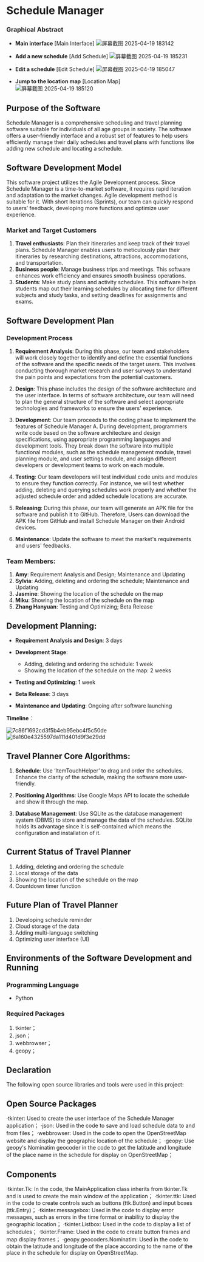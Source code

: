 # Schedule Manager

### Graphical Abstract

- **Main interface**
  [Main Interface]
  ![屏幕截图 2025-04-19 183142](https://github.com/user-attachments/assets/10323c12-ef2d-4e2d-94cf-d8acd37e1115)

- **Add a new schedule**
  [Add Schedule]
  ![屏幕截图 2025-04-19 185231](https://github.com/user-attachments/assets/88db4eda-05db-4af1-a901-f0661691a167)

- **Edit a schedule**
  [Edit Schedule]
  ![屏幕截图 2025-04-19 185047](https://github.com/user-attachments/assets/e7ee473e-8ee0-4899-9deb-8d3a9a42709e)

- **Jump to the location map**
  [Location Map]
  ![屏幕截图 2025-04-19 185120](https://github.com/user-attachments/assets/2d4ccf24-1160-4455-972c-888b12e930dd)


## Purpose of the Software

Schedule Manager is a comprehensive scheduling and travel planning software suitable for individuals of all age groups in society. The software offers a user-friendly interface and a robust set of features to help users efficiently manage their daily schedules and travel plans with functions like adding new schedule and locating a schedule.

## Software Development Model

This software project utilizes the Agile Development process. Since Schedule Manager is a time-to-market software, it requires rapid iteration and adaptation to the market changes. Agile development method is suitable for it. With short iterations (Sprints), our team can quickly respond to users’ feedback, developing more functions and optimize user experience.

### Market and Target Customers

1. **Travel enthusiasts**: Plan their itineraries and keep track of their travel plans. Schedule Manager enables users to meticulously plan their itineraries by researching destinations, attractions, accommodations, and transportation.
2. **Business people**: Manage business trips and meetings. This software enhances work efficiency and ensures smooth business operations.
3. **Students**: Make study plans and activity schedules. This software helps students map out their learning schedules by allocating time for different subjects and study tasks, and setting deadlines for assignments and exams.

## Software Development Plan

### Development Process

1. **Requirement Analysis**: During this phase, our team and stakeholders will work closely together to identify and define the essential functions of the software and the specific needs of the target users. This involves conducting thorough market research and user surveys to understand the pain points and expectations from the potential customers.

2. **Design**: This phase includes the design of the software architecture and the user interface. In terms of software architecture, our team will need to plan the general structure of the software and select appropriate technologies and frameworks to ensure the users' experience.

3. **Development**: Our team proceeds to the coding phase to implement the features of Schedule Manager A. During development, programmers write code based on the software architecture and design specifications, using appropriate programming languages and development tools. They break down the software into multiple functional modules, such as the schedule management module, travel planning module, and user settings module, and assign different developers or development teams to work on each module.

4. **Testing**: Our team developers will test individual code units and modules to ensure they function correctly. For instance, we will test whether adding, deleting and querying schedules work properly and whether the adjusted schedule order and added schedule locations are accurate.

5. **Releasing**: During this phase, our team will generate an APK file for the software and publish it to GitHub. Therefore, Users can download the APK file from GitHub and install Schedule Manager on their Android devices.

6. **Maintenance**: Update the software to meet the market's requirements and users' feedbacks.

### Team Members:

1. **Amy**: Requirement Analysis and Design; Maintenance and Updating
2. **Sylvia**: Adding, deleting and ordering the schedule; Maintenance and Updating
3. **Jasmine**: Showing the location of the schedule on the map
4. **Miku**: Showing the location of the schedule on the map
5. **Zhang Hanyuan**: Testing and Optimizing; Beta Release

## Development Planning:

- **Requirement Analysis and Design**: 3 days

- **Development Stage**:
  - Adding, deleting and ordering the schedule: 1 week
  - Showing the location of the schedule on the map: 2 weeks

- **Testing and Optimizing**: 1 week

- **Beta Release**: 3 days

- **Maintenance and Updating**: Ongoing after software launching

**Timeline**：

![7c86f1692cd3f5b4eb95ebc4f5c50de](https://github.com/user-attachments/assets/e0978152-295a-4a64-acf0-8f964311fee6)
![6a160e4325597da111d401d9f3e29dd](https://github.com/user-attachments/assets/eb13f3c5-e211-4fed-bdb5-c407e244f0cc)

## Travel Planner Core Algorithms:

1. **Schedule**: Use ‘ItemTouchHelper’ to drag and order the schedules. Enhance the clarity of the schedule, making the software more user-friendly.

2. **Positioning Algorithms**: Use Google Maps API to locate the schedule and show it through the map.

3. **Database Management**: Use SQLite as the database management system (DBMS) to store and manage the data of the schedules. SQLite holds its advantage since it is self-contained which means the configuration and installation of it.

## Current Status of Travel Planner

1. Adding, deleting and ordering the schedule
2. Local storage of the data
3. Showing the location of the schedule on the map
4. Countdown timer function

## Future Plan of Travel Planner

1. Developing schedule reminder
2. Cloud storage of the data
3. Adding multi-language switching
4. Optimizing user interface (UI)

## Environments of the Software Development and Running

### Programming Language

- Python

### Required Packages

1. tkinter；
2. json；
3. webbrowser；
4. geopy；

## Declaration

The following open source libraries and tools were used in this project:

## Open Source Packages
·tkinter: Used to create the user interface of the Schedule Manager application；
·json: Used in the code to save and load schedule data to and from files；
·webbrowser: Used in the code to open the OpenStreetMap website and display the geographic location of the schedule；
·geopy: Use geopy's Nominatim geocoder in the code to get the latitude and longitude of the place name in the schedule for display on OpenStreetMap；

## Components
·tkinter.Tk: In the code, the MainApplication class inherits from tkinter.Tk and is used to create the main window of the application；
·tkinter.ttk: Used in the code to create controls such as buttons (ttk.Button) and input boxes (ttk.Entry)；
·tkinter.messagebox: Used in the code to display error messages, such as errors in the time format or inability to display the geographic location；
·tkinter.Listbox: Used in the code to display a list of schedules；
·tkinter.Frame: Used in the code to create button frames and map display frames；
·geopy.geocoders.Nominatim: Used in the code to obtain the latitude and longitude of the place according to the name of the place in the schedule for display on OpenStreetMap.
